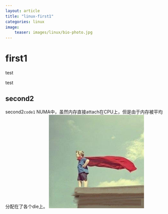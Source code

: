 ```yaml
---
layout: article
title: "linux-first1"
categories: linux
image:
    teaser: images/linux/bio-photo.jpg
---
```



# first1
test

test

## second2
second2`code1`
NUMA中，虽然内存直接attach在CPU上，但是由于内存被平均分配在了各个die上。
![numa](images/bio-photo.jpg)
